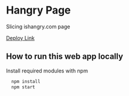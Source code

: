 
# Hangry Page
Slicing ishangry.com page

[Deploy Link](https://anyone-hangry.web.app/)

## How to run this web app locally

Install required modules with npm

```bash 
  npm install
  npm start
```
